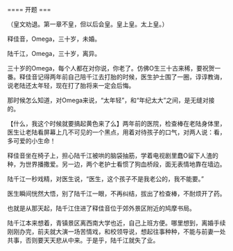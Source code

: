 


==== 开题  ===


（皇文劝退。第一章不皇，但以后会皇。皇上皇。太上皇。）

释佳音，Omega，三十岁，未婚。

陆千江，Omega，三十岁，离异。

三十岁的Omega，每个人都在对你说，你老了。仿佛O生三十古来稀，要祝贺一番。释佳音记得两年前自己陪千江去打胎的时候，医生护士围了一圈，谆谆教诲，说老陆还太年轻，现在打了胎将来一定会后悔。

那时候怎么知道，对Omega来说，“太年轻”，和“年纪太大”之间，是无缝对接的。

【什么，我这个时候就要搞起黄色来了么】两年前的医院，检查棒在老陆身体里，医生让老陆看屏幕上几不可见的一个黑点，用着对待孩子的口气，对两人说：看，多可爱的小生命！

释佳音坐在椅子上，担心陆千江被哄的脑袋抽筋，学着电视剧里蠢O留下人渣的种，为世界播撒爱。另一边，两个老护士看惯了狗血桥段，面无表情地靠在墙边。

陆千江一秒戏精，对医生说，“医生，这个孩子不是我老公的，我不能要。”

医生瞬间恍然大悟，别了陆千江一眼，不再纠结，拔出了检查棒，不耐烦开了药。

也就是从那天起，陆千江住进了释佳音位于郊外景区附近的鸠摩书局。

陆千江本来想着，青镇景区离西南大学也近，自己上班方便。哪里想到，离婚手续刚刚办完，前夫就大演一场苦情戏，和校领导说，想起往事种种，不能与前妻一处共事，否则要天天悲从中来。于是乎，陆千江就失了业。
